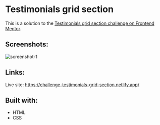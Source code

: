 # Testimonials grid section
This is a solution to the [Testimonials grid section challenge on Frontend Mentor](https://www.frontendmentor.io/challenges/testimonials-grid-section-Nnw6J7Un7).
## Screenshots:
![screenshot-1](https://user-images.githubusercontent.com/111454100/188276678-d91f2f0e-300f-4f36-bfed-77983c8e62a5.png)
## Links:
Live site: https://challenge-testimonials-grid-section.netlify.app/
## Built with:
* HTML
* CSS
